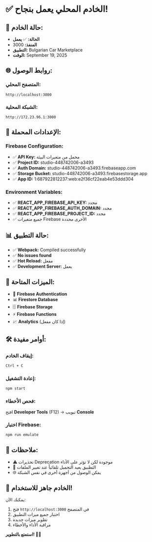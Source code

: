 # ✅ الخادم المحلي يعمل بنجاح!

## 🚀 حالة الخادم:
- **الحالة:** ✅ **يعمل**
- **المنفذ:** 3000
- **التطبيق:** Bulgarian Car Marketplace
- **الوقت:** September 19, 2025

## 🌐 روابط الوصول:

### المتصفح المحلي:
```
http://localhost:3000
```

### الشبكة المحلية:
```
http://172.23.96.1:3000
```

## 🔧 الإعدادات المحملة:

### Firebase Configuration:
- ✅ **API Key:** محمل من متغيرات البيئة
- ✅ **Project ID:** studio-448742006-a3493
- ✅ **Auth Domain:** studio-448742006-a3493.firebaseapp.com
- ✅ **Storage Bucket:** studio-448742006-a3493.firebasestorage.app
- ✅ **App ID:** 1:687922812237:web:e2f36cf22eab4e53ddd304

### Environment Variables:
- ✅ **REACT_APP_FIREBASE_API_KEY:** محدد
- ✅ **REACT_APP_FIREBASE_AUTH_DOMAIN:** محدد
- ✅ **REACT_APP_FIREBASE_PROJECT_ID:** محدد
- ✅ جميع متغيرات Firebase الأخرى محددة

## 📊 حالة التطبيق:
- ✅ **Webpack:** Compiled successfully
- ✅ **No issues found**
- ✅ **Hot Reload:** مفعل
- ✅ **Development Server:** يعمل

## 🎯 الميزات المتاحة:
- 🔐 **Firebase Authentication**
- 📊 **Firestore Database**
- 🗄️ **Firebase Storage**
- ⚡ **Firebase Functions**
- 📈 **Analytics** (إذا كان مفعل)

## 🛠️ أوامر مفيدة:

### إيقاف الخادم:
```bash
Ctrl + C
```

### إعادة التشغيل:
```bash
npm start
```

### فحص الأخطاء:
افتح **Developer Tools** (F12) → تبويب **Console**

### اختبار Firebase:
```bash
npm run emulate
```

## 📝 ملاحظات:
- ⚠️ تحذيرات Deprecation موجودة لكن لا تؤثر على الأداء
- 🔄 التطبيق يعيد التحميل تلقائياً عند تغيير الملفات
- 🌐 يمكن الوصول من أجهزة أخرى في نفس الشبكة

## 🎉 الخادم جاهز للاستخدام!

يمكنك الآن:
1. فتح `http://localhost:3000` في المتصفح
2. اختبار جميع ميزات التطبيق
3. تطوير ميزات جديدة
4. مراقبة الأداء والأخطاء

**استمتع بالتطوير! 🚀✨**